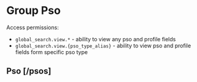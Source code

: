 <!-- include(data_structures.md) -->

# Group Pso

Access permissions:
- `global_search.view.*` - ability to view any pso and profile fields
- `global_search.view.{pso_type_alias}` - ability to view pso and profile fields form specific pso type

## Pso [/psos]

<!-- include(show.md) -->
<!-- include(fields.md) -->
<!-- include(status.md) -->
<!-- include(document_generation.md) -->